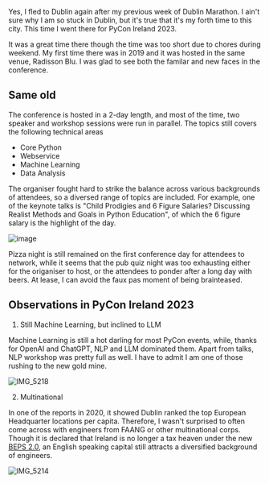 Yes, I fled to Dublin again after my previous week of Dublin Marathon. I ain't sure why I am so stuck
in Dublin, but it's true that it's my forth time to this city. This time I went there for PyCon
Ireland 2023.

It was a great time there though the time was too short due to chores during weekend. 
My first time there was in 2019 and it was hosted in the same venue, Radisson Blu. I was glad to see
both the familar and new faces in the conference.

## Same old

The conference is hosted in a 2-day length, and most of the time, two speaker and workshop sessions 
were run in parallel. The topics still covers the following technical areas

- Core Python
- Webservice
- Machine Learning
- Data Analysis

The organiser fought hard to strike the balance across various backgrounds of attendees, so a diversed 
range of topics are included. For example, one of the keynote talks is 
"Child Prodigies and 6 Figure Salaries? Discussing Realist Methods and Goals in Python Education",
of which the 6 figure salary is the highlight of the day.

![image](https://github.com/gavincyi/gavincyi.github.io/assets/10500805/b5124a47-5820-41eb-831f-781a574e1b93)

Pizza night is still remained on the first conference day for attendees to network, while it seems
that the pub quiz night was too exhausting either for the origaniser to host, or the attendees to 
ponder after a long day with beers. At lease, I can avoid the faux pas moment of being brainteased.


## Observations in PyCon Ireland 2023

1. Still Machine Learning, but inclined to LLM

Machine Learning is still a hot darling for most PyCon events, while, thanks for OpenAI and ChatGPT,
NLP and LLM dominated them. Apart from talks, NLP workshop was pretty full as well. I have to admit
I am one of those rushing to the new gold mine.

![IMG_5218](https://github.com/gavincyi/gavincyi.github.io/assets/10500805/3939ff43-6b7c-49db-820a-84168017656b)

2. Multinational

In one of the reports in 2020, it showed Dublin ranked the top European Headquarter locations per capita.
Therefore, I wasn't surprised to often come across with engineers from FAANG or other multinational corps.
Though it is declared that Ireland is no longer a tax heaven under the new [BEPS 2.0](https://www.ey.com/en_uk/tax/base-erosion-profit-shifting-beps),
an English speaking capital still attracts a diversified background of engineers.
  
![IMG_5214](https://github.com/gavincyi/gavincyi.github.io/assets/10500805/9987fcad-3e21-4d90-b825-5064c8c3629f)

  
